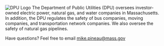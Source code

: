 ![DPU Logo](https://upload.wikimedia.org/wikipedia/commons/thumb/f/f6/MassDPU_seal.svg/200px-MassDPU_seal.svg.png)
The Department of Public Utilities (DPU) oversees investor-owned electric power, natural gas, and water companies in Massachusetts. In addition, the DPU regulates the safety of bus companies, moving companies, and transportation network companies. We also oversee the safety of natural gas pipelines.

Have questions?  Feel free to email mike.pineau@mass.gov
